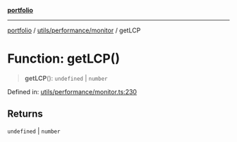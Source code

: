 [**portfolio**](../../../../README.md)

***

[portfolio](../../../../modules.md) / [utils/performance/monitor](../README.md) / getLCP

# Function: getLCP()

> **getLCP**(): `undefined` \| `number`

Defined in: [utils/performance/monitor.ts:230](https://github.com/tnorlund/Portfolio/blob/6a8b9537b9c2663f3253614621068aa1db55d2d8/portfolio/utils/performance/monitor.ts#L230)

## Returns

`undefined` \| `number`
